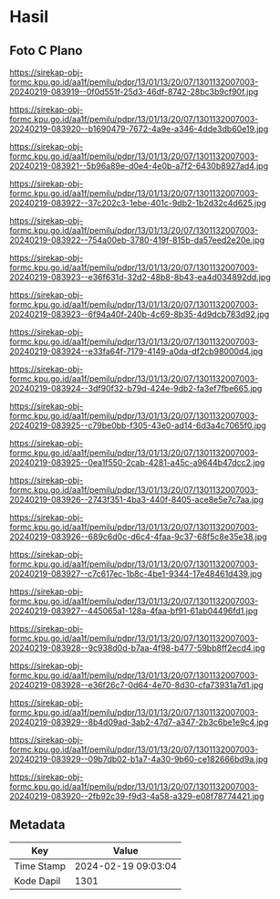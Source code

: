 # Hasil

## Foto C Plano

https://sirekap-obj-formc.kpu.go.id/aa1f/pemilu/pdpr/13/01/13/20/07/1301132007003-20240219-083919--0f0d551f-25d3-46df-8742-28bc3b9cf90f.jpg

https://sirekap-obj-formc.kpu.go.id/aa1f/pemilu/pdpr/13/01/13/20/07/1301132007003-20240219-083920--b1690479-7672-4a9e-a346-4dde3db60e19.jpg

https://sirekap-obj-formc.kpu.go.id/aa1f/pemilu/pdpr/13/01/13/20/07/1301132007003-20240219-083921--5b96a89e-d0e4-4e0b-a7f2-6430b8927ad4.jpg

https://sirekap-obj-formc.kpu.go.id/aa1f/pemilu/pdpr/13/01/13/20/07/1301132007003-20240219-083922--37c202c3-1ebe-401c-9db2-1b2d32c4d625.jpg

https://sirekap-obj-formc.kpu.go.id/aa1f/pemilu/pdpr/13/01/13/20/07/1301132007003-20240219-083922--754a00eb-3780-419f-815b-da57eed2e20e.jpg

https://sirekap-obj-formc.kpu.go.id/aa1f/pemilu/pdpr/13/01/13/20/07/1301132007003-20240219-083923--e36f631d-32d2-48b8-8b43-ea4d034892dd.jpg

https://sirekap-obj-formc.kpu.go.id/aa1f/pemilu/pdpr/13/01/13/20/07/1301132007003-20240219-083923--6f94a40f-240b-4c69-8b35-4d9dcb783d92.jpg

https://sirekap-obj-formc.kpu.go.id/aa1f/pemilu/pdpr/13/01/13/20/07/1301132007003-20240219-083924--e33fa64f-7179-4149-a0da-df2cb98000d4.jpg

https://sirekap-obj-formc.kpu.go.id/aa1f/pemilu/pdpr/13/01/13/20/07/1301132007003-20240219-083924--3df90f32-b79d-424e-9db2-fa3ef7fbe665.jpg

https://sirekap-obj-formc.kpu.go.id/aa1f/pemilu/pdpr/13/01/13/20/07/1301132007003-20240219-083925--c79be0bb-f305-43e0-ad14-6d3a4c7065f0.jpg

https://sirekap-obj-formc.kpu.go.id/aa1f/pemilu/pdpr/13/01/13/20/07/1301132007003-20240219-083925--0ea1f550-2cab-4281-a45c-a9644b47dcc2.jpg

https://sirekap-obj-formc.kpu.go.id/aa1f/pemilu/pdpr/13/01/13/20/07/1301132007003-20240219-083926--2743f351-4ba3-440f-8405-ace8e5e7c7aa.jpg

https://sirekap-obj-formc.kpu.go.id/aa1f/pemilu/pdpr/13/01/13/20/07/1301132007003-20240219-083926--689c6d0c-d6c4-4faa-9c37-68f5c8e35e38.jpg

https://sirekap-obj-formc.kpu.go.id/aa1f/pemilu/pdpr/13/01/13/20/07/1301132007003-20240219-083927--c7c617ec-1b8c-4be1-9344-17e48461d439.jpg

https://sirekap-obj-formc.kpu.go.id/aa1f/pemilu/pdpr/13/01/13/20/07/1301132007003-20240219-083927--445065a1-128a-4faa-bf91-61ab04496fd1.jpg

https://sirekap-obj-formc.kpu.go.id/aa1f/pemilu/pdpr/13/01/13/20/07/1301132007003-20240219-083928--9c938d0d-b7aa-4f98-b477-59bb8ff2ecd4.jpg

https://sirekap-obj-formc.kpu.go.id/aa1f/pemilu/pdpr/13/01/13/20/07/1301132007003-20240219-083928--e36f26c7-0d64-4e70-8d30-cfa73931a7d1.jpg

https://sirekap-obj-formc.kpu.go.id/aa1f/pemilu/pdpr/13/01/13/20/07/1301132007003-20240219-083929--8b4d09ad-3ab2-47d7-a347-2b3c6be1e9c4.jpg

https://sirekap-obj-formc.kpu.go.id/aa1f/pemilu/pdpr/13/01/13/20/07/1301132007003-20240219-083929--09b7db02-b1a7-4a30-9b60-ce182666bd9a.jpg

https://sirekap-obj-formc.kpu.go.id/aa1f/pemilu/pdpr/13/01/13/20/07/1301132007003-20240219-083920--2fb92c39-f9d3-4a58-a329-e08f78774421.jpg


## Metadata

| Key        | Value               |
| ---------- | ------------------- |
| Time Stamp | 2024-02-19 09:03:04 |
| Kode Dapil | 1301                |



